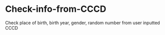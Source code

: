# Check-info-from-CCCD
Check place of birth, birth year, gender, random number from user inputted CCCD
